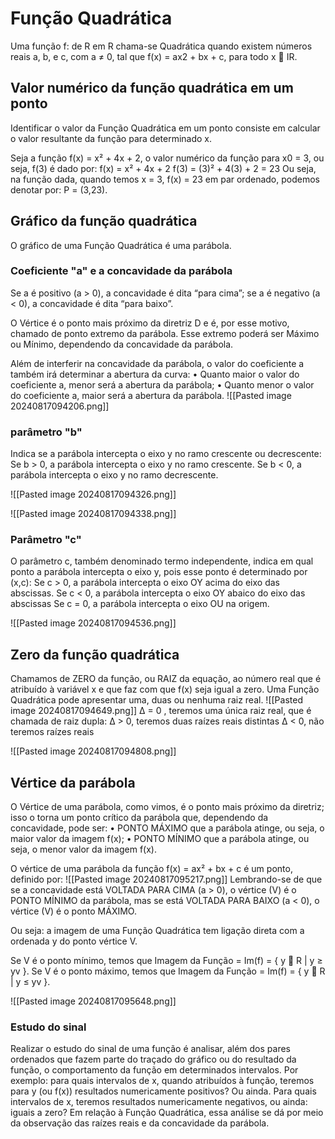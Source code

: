 
# Função Quadrática


Uma função f: de R em R chama-se Quadrática quando existem números reais a, b, e c, com a ≠ 0, tal que f(x) = ax2 + bx + c, para todo x  IR.

## Valor numérico da função quadrática em um ponto

Identificar o valor da Função Quadrática em um ponto consiste em calcular o valor resultante da função para determinado x.

Seja a função f(x) = x² + 4x + 2, o valor numérico da função para x0 = 3, ou seja, f(3) é dado por: f(x) = x² + 4x + 2 f(3) = (3)² + 4(3) + 2 = 23 Ou seja, na função dada, quando temos x = 3, f(x) = 23 em par ordenado, podemos denotar por: P = (3,23).

## Gráfico da função quadrática

O gráfico de uma Função Quadrática é uma parábola.

### Coeficiente "a" e a concavidade da parábola

Se a é positivo (a > 0), a concavidade é dita “para cima”; se a é negativo (a < 0), a concavidade é dita “para baixo”.

O Vértice é o ponto mais próximo da diretriz D e é, por esse motivo, chamado de ponto extremo da parábola. Esse extremo poderá ser Máximo ou Mínimo, dependendo da concavidade da parábola.

Além de interferir na concavidade da parábola, o valor do coeficiente a também irá determinar a abertura da curva: 
• Quanto maior o valor do coeficiente a, menor será a abertura da parábola; 
• Quanto menor o valor do coeficiente a, maior será a abertura da parábola.
![[Pasted image 20240817094206.png]]

### parâmetro "b"

Indica se a parábola intercepta o eixo y no ramo crescente ou decrescente: 
Se b > 0, a parábola intercepta o eixo y no ramo crescente. 
Se b < 0, a parábola intercepta o eixo y no ramo decrescente.

![[Pasted image 20240817094326.png]]

![[Pasted image 20240817094338.png]]

### Parâmetro "c"

O parâmetro c, também denominado termo independente, indica em qual ponto a parábola intercepta o eixo y, pois esse ponto é determinado por (x,c): 
Se c > 0, a parábola intercepta o eixo OY acima do eixo das abscissas. 
Se c < 0, a parábola intercepta o eixo OY abaico do eixo das abscissas 
Se c = 0, a parábola intercepta o eixo OU na origem.

![[Pasted image 20240817094536.png]]

## Zero da função quadrática

Chamamos de ZERO da função, ou RAIZ da equação, ao número real que é atribuído à variável x e que faz com que f(x) seja igual a zero. Uma Função Quadrática pode apresentar uma, duas ou nenhuma raiz real.
![[Pasted image 20240817094649.png]]
∆ = 0 , teremos uma única raiz real, que é chamada de raiz dupla: 
∆ > 0, teremos duas raízes reais distintas 
∆ < 0, não teremos raízes reais

![[Pasted image 20240817094808.png]]

## Vértice da parábola

O Vértice de uma parábola, como vimos, é o ponto mais próximo da diretriz; isso o torna um ponto crítico da parábola que, dependendo da concavidade, pode ser: 
• PONTO MÁXIMO que a parábola atinge, ou seja, o maior valor da imagem f(x); 
• PONTO MÍNIMO que a parábola atinge, ou seja, o menor valor da imagem f(x).

O vértice de uma parábola da função f(x) = ax² + bx + c é um ponto, definido por:
![[Pasted image 20240817095217.png]]
Lembrando-se de que se a concavidade está VOLTADA PARA CIMA (a > 0), o vértice (V) é o PONTO MÍNIMO da parábola, mas se está VOLTADA PARA BAIXO (a < 0), o vértice (V) é o ponto MÁXIMO.

Ou seja: a imagem de uma Função Quadrática tem ligação direta com a ordenada y do ponto vértice V.

Se V é o ponto mínimo, temos que Imagem da Função = Im(f) = { y  R | y ≥ yv }. 
Se V é o ponto máximo, temos que Imagem da Função = Im(f) = { y  R | y ≤ yv }.

![[Pasted image 20240817095648.png]]


### Estudo do sinal

Realizar o estudo do sinal de uma função é analisar, além dos pares ordenados que fazem parte do traçado do gráfico ou do resultado da função, o comportamento da função em determinados intervalos. 
Por exemplo: para quais intervalos de x, quando atribuídos à função, teremos para y (ou f(x)) resultados numericamente positivos? Ou ainda. Para quais intervalos de x, teremos resultados numericamente negativos, ou ainda: iguais a zero? 
Em relação à Função Quadrática, essa análise se dá por meio da observação das raízes reais e da concavidade da parábola.